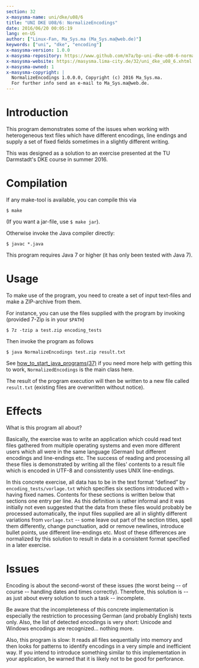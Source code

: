 ```yaml
---
section: 32
x-masysma-name: uni/dke/u08/6
title: "UNI DKE U08/6: NormalizeEncodings"
date: 2016/06/20 00:05:19
lang: en-US
author: ["Linux-Fan, Ma_Sys.ma (Ma_Sys.ma@web.de)"]
keywords: ["uni", "dke", "encoding"]
x-masysma-version: 1.0.0
x-masysma-repository: https://www.github.com/m7a/bp-uni-dke-u08-6-normalize-encodings
x-masysma-website: https://masysma.lima-city.de/32/uni_dke_u08_6.xhtml
x-masysma-owned: 1
x-masysma-copyright: |
  NormalizeEncodings 1.0.0.0, Copyright (c) 2016 Ma_Sys.ma.
  For further info send an e-mail to Ma_Sys.ma@web.de.
---
```

Introduction
============

This program demonstrates some of the issues when working with heterogeneous
text files which have different encodings, line endings and supply a set of
fixed fields sometimes in a slightly different writing.

This was designed as a solution to an exercise presented at the TU Darmstadt's
DKE course in summer 2016.

Compilation
===========

If any make-tool is available, you can compile this via

	$ make

(If you want a jar-file, use `$ make jar`).

Otherwise invoke the Java compiler directly:

	$ javac *.java

This program requires Java 7 or higher (it has only been tested with Java 7).

Usage
=====

To make use of the program, you need to create a set of input text-files
and make a ZIP-archive from them.

For instance, you can use the files supplied with the program by invoking
(provided 7-Zip is in your `$PATH`)

	$ 7z -tzip a test.zip encoding_tests

Then invoke the program as follows

	$ java NormalizeEncodings test.zip result.txt

See [how_to_start_java_programs(37)](../37/how_to_start_java_programs.xhtml) if
you need more help with getting this to work, `NormalizedEncodings` is the main
class here.

The result of the program execution will then be written to a new file called
`result.txt` (existing files are overwritten without notice).

Effects
=======

What is this program all about?

Basically, the exercise was to write an application which could read text files
gathered from multiple operating systems and even more different users which
all were in the same language (German) but different encodings and line-endings
etc. The success of reading and processing all these files is demonstrated
by writing all the files' contents to a result file which is encoded in UTF-8
and consistently uses UNIX line-endings.

In this concrete exercise, all data has to be in the text format “defined”
by `encoding_tests/vorlage.txt` which specifies six sections introduced
with `>` having fixed names. Contents for these sections is written below
that sections one entry per line. As this definition is rather informal and it
was initially not even suggested that the data from these files would probably
be processed automatically, the input files supplied are all in slightly
different variations from `vorlage.txt` -- some leave out part of the
section titles, spell them differently, change punctuation, add or remove
newlines, introduce bullet points, use different line-endings etc. Most of these
differences are normalized by this solution to result in data in a consistent
format specified in a later exercise.

Issues
======

Encoding is about the second-worst of these issues (the worst being -- of
course -- handling dates and times correctly). Therefore, this solution is --
as just about every solution to such a task -- incomplete.

Be aware that the incompleteness of this concrete implementation is
especially the restriction to processing German (and probably English) texts
only. Also, the list of detected encodings is very short: Unicode and Windows
encodings are recognized... nothing more.

Also, this program is slow: It reads all files sequentially into memory
and then looks for patterns to identify encodings in a very simple and
inefficient way. If you intend to introduce something similar to this
implementation in your application, be warned that it is likely not
to be good for perforance.
